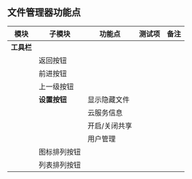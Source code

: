 ## 文件管理器功能点

模块|子模块|功能点|测试项|备注
-----|-----|-----|-----|-----
**工具栏**||||
||返回按钮|||
||前进按钮|||
||上一级按钮|||
||**设置按钮**|显示隐藏文件||
|||云服务信息||
|||开启/关闭共享||
|||用户管理||
||图标排列按钮|||
||列表排列按钮|||
